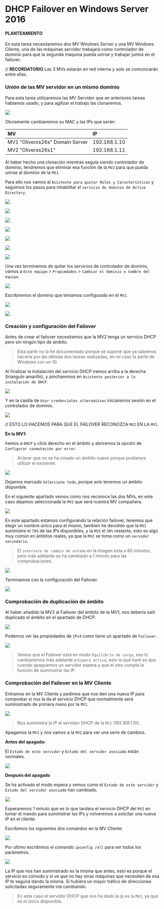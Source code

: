 # **DHCP Failover en Windows Server 2016**

#### **PLANTEAMIENTO**

En esta tarea necesitaremos dos MV Windows Server y una MV Windows Cliente, una de las máquinas servidor trabajará como controlador de dominio para qué la segunda máquina pueda unirse y trabajar juntos en el failover.

// **RECORDATORIO** Las 3 MVs estarán en red interna y solo se comunicarán entre ellas.

### **Unión de las MV servidor en un mismo dominio**

Para esta tarea utilizaremos las MV Servidor que en anteriores tareas habíamos usado, y para agilizar el trabajo las clonaremos.

![](img/033.png)

Obviamente cambiaremos su MAC y las IPs que serán:

| MV   | IP    |
| :------------- | :------------- |
| MV1 "Oliveros26s" Domain Server       | 192.168.1.10      |
| MV2  "Oliveros26s1"       | 192.168.1.11      |

Al haber hecho una clonación mientras seguía siendo controlador de dominio, tendremos que eliminar esa función de la `MV2` para que pueda unirse al dominio de la `MV1`.

Para ello nos vamos al `Asistente para quitar Roles y Características` y seguimos los pasos para inhabilitar el `servicio de dominio de Active Directory`.

![](img/001.png)

![](img/002.png)

![](img/003.png)

![](img/004.png)

![](img/005.png)

![](img/006.png)

![](img/007.png)

Una vez terminemos de quitar los servicios de controlador de dominio, vamos a `Este equipo` > `Propiedades` > `Cambiar el dominio o nombre del equipo`.

![](img/009.png)

Escribiremos el dominio que teníamos configurado en el `MV1`.

![](img/010.png)

![](img/011.png)

### **Creación y configuración del Failover**

Antes de crear el failover necesitamos que la MV2 tenga un servicio DHCP pero sin ningún tipo de ámbito.

>Esta parte no la he documentado porque se supone que ya sabemos hacerla por las últimas dos tareas realizadas, en mi caso la parte de Windows con un 10.

Al finalizar la instalación del servicio DHCP iremos arriba a la derecha (triangulo amarillo), y pincharemos en `Asistente posterior a la instalación de DHCP`.

![](img/013.png)

Y en la casilla de `Usar credenciales alternativas` iniciaremos sesión en el controlador de dominio.

![](img/014.png)

// ESTO LO HACEMOS PARA QUE EL FAILOVER RECONOZCA `MV2` EN LA `MV1`.

**En la MV1:**

Iremos a `DHCP` y click derecho en el ámbito y abriremos la opción de `Configurar conmutación por error`.
>Aclarar que no se ha creado un ámbito nuevo porque podíamos utilizar el existente.

![](img/012.png)

Dejamos marcado `Seleccione todo`, porque solo tenemos un ámbito disponible.

En el siguiente apartado vemos como nos reconoce las dos MVs, en este caso dejamos seleccionada la `MV2` que será nuestra MV compañera.

![](img/015.png)

En este apartado estamos configurando la relación failover, tenemos que elegir un nombre único para el mismo, tambien he decidido que la `MV1` suministre el `70%` de las IPs disponibles, y la `MV2` el `30%` restante, esto es algo muy común en ámbitos reales, ya que la `MV2` se toma como un `servidor secundario`.

>El `intervalo de cambio de estado` en la imagen esta a 60 minutos, pero más adelante se ha cambiado a 1 minuto para las comprobaciones.

![](img/017.png)

Terminamos con la configuración del Failover.

![](img/018.png)

### **Comprobación de duplicación de ámbito**

Al haber añadido la MV2 al Failover del ámbito de la MV1, nos debería salir duplicado el ámbito en el apartado de DHCP.

![](img/034.png)

Podemos ver las propiedades de `IPv4` como tiene un apartado de `Failover`.

![](img/019.png)

>Vemos que el Failover está en modo `Equilibrio de carga`, eso lo cambiaremos más adelante a `Espera activa`, esto lo que haré es que cuando apaguemos un servidor espera a que el otro cumpla la función de suministrar las IP.

### **Comprobación del Failover en la MV Cliente**

Entramos en la MV Cliente y pedimos que nos den una nueva IP para comprobar si nos la da el servicio DHCP que normalmente será suministrado de primera mano por la `MV1`.

![](img/029.png)

>Nos suministra la IP el servidor DHCP de la `MV1` (192.168.1.10).

Apagamos la `MV1` y nos vamos a la `MV2` para ver una serie de cambios.

**Antes del apagado:**

El `Estado de este servidor` y `Estado del servidor asociado` están normales.

![](img/028.png)

**Después del apagado**

Se ha activado el modo espera y vemos como el `Estado de este servidor` y `Estado del servidor asociado` han cambiado.

![](img/030.png)

Esperaremos 1 minuto que es lo que tardara el servicio DHCP del `MV2` en tomar el mando para suministrar las IPs y volveremos a solicitar una nueva IP en el cliente.

Escribimos los siguientes dos comandos en la MV Cliente:

![](img/031.png)

Por ultimo escribimos el comando `ipconfig /all` para ver todos los parámetros.

![](img/032.png)

La IP que nos han suministrado es la misma que antes, esto es porque el servicio es cómodo y si ve que no hay otras máquinas que necesiten de esa IP te seguirá dando la misma. Si hubiera un mayor tráfico de direcciones solicitadas seguramente iría cambiando.

>En este caso el servidor DHCP que nos ha dado la ip es la `MV2`, ya que es el único disponible. 
